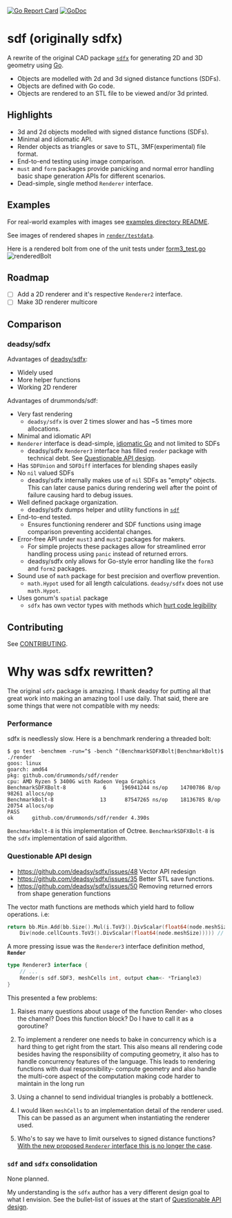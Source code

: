 
[![Go Report Card](https://goreportcard.com/badge/github.com/drummonds/sdf)](https://goreportcard.com/report/github.com/drummonds/sdf)
[![GoDoc](https://godoc.org/github.com/drummonds/sdf?status.svg)](https://godoc.org/github.com/drummonds/sdf/sdf)

# sdf (originally sdfx)

A rewrite of the original CAD package [`sdfx`](https://github.com/deadsy/sdfx) for generating 2D and 3D geometry using [Go](https://go.dev/).

 * Objects are modelled with 2d and 3d signed distance functions (SDFs).
 * Objects are defined with Go code.
 * Objects are rendered to an STL file to be viewed and/or 3d printed.

## Highlights
* 3d and 2d objects modelled with signed distance functions (SDFs).
* Minimal and idiomatic API.
* Render objects as triangles or save to STL, 3MF(experimental) file format.
* End-to-end testing using image comparison.
* `must` and `form` packages provide panicking and normal error handling basic shape generation APIs for different scenarios.
* Dead-simple, single method `Renderer` interface.


## Examples
For real-world examples with images see [examples directory README](./examples/).

See images of rendered shapes in [`render/testdata`](./render/testdata/).

Here is a rendered bolt from one of the unit tests under [form3_test.go](./render/form3_test.go)
![renderedBolt](./render/testdata/defactoBolt.png)

## Roadmap
- [ ] Add a 2D renderer and it's respective `Renderer2` interface.
- [ ] Make 3D renderer multicore

## Comparison

### deadsy/sdfx

Advantages of [deadsy/sdfx](https://github.com/deadsy/sdfx):

- Widely used
- More helper functions
- Working 2D renderer

Advantages of drummonds/sdf:

- Very fast rendering
  - `deadsy/sdfx` is over 2 times slower and has ~5 times more allocations.
- Minimal and idiomatic API
- `Renderer` interface is dead-simple, [idiomatic Go](https://pkg.go.dev/io#Reader) and not limited to SDFs
  - deadsy/sdfx `Renderer3` interface has filled `render` package with technical debt. See [Questionable API design](#questionable-api-design).
- Has `SDFUnion` and `SDFDiff` interfaces for blending shapes easily
- No `nil` valued SDFs
  - deadsy/sdfx internally makes use of `nil` SDFs as "empty" objects. This can later cause panics during rendering well after the point of failure causing hard to debug issues.
- Well defined package organization.
  - deadsy/sdfx dumps helper and utility functions in [`sdf`](https://github.com/deadsy/sdfx/tree/master/sdf)
- End-to-end tested.
  - Ensures functioning renderer and SDF functions using image comparison preventing accidental changes.
- Error-free API under `must3` and `must2` packages for makers.
  - For simple projects these packages allow for streamlined error handling process using `panic` instead of returned errors.
  - deadsy/sdfx only allows for Go-style error handling like the `form3` and `form2` packages.
- Sound use of `math` package for best precision and overflow prevention.
  - `math.Hypot` used for all length calculations. `deadsy/sdfx` does not use `math.Hypot`.
- Uses gonum's `spatial` package
  - `sdfx` has own vector types with methods which [hurt code legibility](https://github.com/deadsy/sdfx/issues/48)

## Contributing
See [CONTRIBUTING](./CONTRIBUTING.md).
# Why was sdfx rewritten?
The original `sdfx` package is amazing. I thank deadsy for putting all that great work into making an amazing tool I use daily. That said, there are some things that were not compatible with my needs:

### Performance
sdfx is needlessly slow. Here is a benchmark rendering a threaded bolt:

```
$ go test -benchmem -run=^$ -bench ^(BenchmarkSDFXBolt|BenchmarkBolt)$ ./render
goos: linux
goarch: amd64
pkg: github.com/drummonds/sdf/render
cpu: AMD Ryzen 5 3400G with Radeon Vega Graphics    
BenchmarkSDFXBolt-8   	       6	 196941244 ns/op	14700786 B/op	   98261 allocs/op
BenchmarkBolt-8       	      13	  87547265 ns/op	18136785 B/op	   20754 allocs/op
PASS
ok  	github.com/drummonds/sdf/render	4.390s
```
`BenchmarkBolt-8` is this implementation of Octree. `BenchmarkSDFXBolt-8` is the `sdfx` implementation of said algorithm.

### Questionable API design
* https://github.com/deadsy/sdfx/issues/48 Vector API redesign
* https://github.com/deadsy/sdfx/issues/35 Better STL save functions.
* https://github.com/deadsy/sdfx/issues/50 Removing returned errors from shape generation functions

The vector math functions are methods which yield hard to follow operations. i.e:
```go
return bb.Min.Add(bb.Size().Mul(i.ToV3().DivScalar(float64(node.meshSize)).
    Div(node.cellCounts.ToV3().DivScalar(float64(node.meshSize))))) // actual code from original sdfx.
```

A more pressing issue was the `Renderer3` interface definition method, **`Render`**
```go
type Renderer3 interface {
    // ...
    Render(s sdf.SDF3, meshCells int, output chan<- *Triangle3)
}
```

This presented a few problems:

1. Raises many questions about usage of the function Render- who closes the channel? Does this function block? Do I have to call it as a goroutine?

2. To implement a renderer one needs to bake in concurrency which is a hard thing to get right from the start. This also means all rendering code besides having the responsibility of computing geometry, it also has to handle concurrency features of the language. This leads to rendering functions with dual responsibility- compute geometry and also handle the multi-core aspect of the computation making code harder to maintain in the long run

3. Using a channel to send individual triangles is probably a bottleneck.

4. I would liken `meshCells` to an implementation detail of the renderer used. This can be passed as an argument when instantiating the renderer used.

5. Who's to say we have to limit ourselves to signed distance functions? [With the new proposed `Renderer` interface this is no longer the case](./render/render.go).


### `sdf` and `sdfx` consolidation
None planned.

My understanding is the `sdfx` author has a very different design goal to what I envision. See the bullet-list of issues at the start of [Questionable API design](#questionable-api-design).
